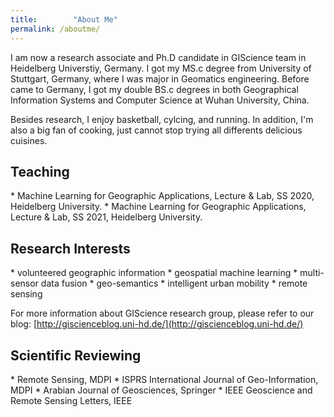 ```yaml
---
title:        "About Me"
permalink: /aboutme/
---
```


I am now a research associate and Ph.D candidate in GIScience team in Heidelberg Universtiy, Germany. I got my MS.c degree from University of Stuttgart, Germany, where I was major in Geomatics engineering. Before came to Germany, I got my double BS.c degrees in both Geographical Information Systems and Computer Science at Wuhan University, China. 

Besides research, I enjoy basketball, cylcing, and running. In addition, I'm also a big fan of cooking, just cannot stop trying all differents delicious cuisines.

<h2>Teaching</h2>
* Machine Learning for Geographic Applications, Lecture & Lab, SS 2020, Heidelberg University.
* Machine Learning for Geographic Applications, Lecture & Lab, SS 2021, Heidelberg University.

<h2>Research Interests</h2>
* volunteered geographic information
* geospatial machine learning
* multi-sensor data fusion
* geo-semantics
* intelligent urban mobility
* remote sensing

For more information about GIScience research group, please refer to our blog: [http://giscienceblog.uni-hd.de/](http://giscienceblog.uni-hd.de/)

<h2>Scientific Reviewing</h2>
* Remote Sensing, MDPI
* ISPRS International Journal of Geo-Information, MDPI
* Arabian Journal of Geosciences, Springer
* IEEE Geoscience and Remote Sensing Letters, IEEE

